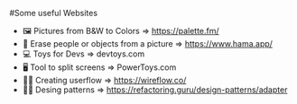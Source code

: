 #Some useful Websites
-  🖼️ Pictures from B&W to Colors => https://palette.fm/
- :camera_flash: Erase people or objects from a picture => https://www.hama.app/
- :computer: Toys for Devs => devtoys.com 
- 🖥️ Tool to split screens => PowerToys.com
- 👨‍🎓 Creating userflow => https://wireflow.co/ 
- 👨‍💻 Desing patterns => https://refactoring.guru/design-patterns/adapter







